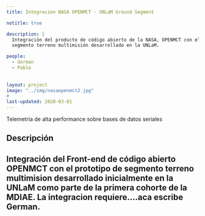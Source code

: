 ```yaml
---
title: Integracion NASA OPENMCT - UNLaM Ground Segment

notitle: true

description: |
  Integración del producto de código abierto de la NASA, OPENMCT con el prototipo de 
  segmento terreno multimisión desarrollado en la UNLaM.

people:
  - German
  - Pablo
  
  
layout: project
image: "../img/nasaopenmct2.jpg"
#
last-updated: 2020-03-01
---
```

Telemetría de alta performance sobre bases de datos seriales

## Descripción

Integración del Front-end de código abierto OPENMCT con el prototipo de segmento terreno
multimision desarrollado inicialmente en la UNLaM como parte de la primera cohorte de la MDIAE. 
La integracion requiere....aca escribe German.
---





 



